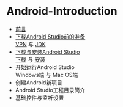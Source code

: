 # Android-Introduction
* [前言]
* [下载Android Studio前的准备]  
[VPN] 与 [JDK]
* [下载与安装Android Studio]  
[下载] 与 [安装]
* 开始运行Android Studio  
	Windows端 与 Mac OS端
* 创建Android新项目
* Android Studio工程目录简介
* 基础控件与监听设置


[前言]:https://github.com/Thelordofdream/Android-Introduction/blob/master/前言.md#前言
[下载Android Studio前的准备]:https://github.com/Thelordofdream/Android-Introduction/blob/master/下载Android%20Studio前的准备.md#下载android-studio前的准备
[VPN]:https://github.com/Thelordofdream/Android-Introduction/blob/master/下载Android%20Studio前的准备.md#vpn
[JDK]:https://github.com/Thelordofdream/Android-Introduction/blob/master/下载Android%20Studio前的准备.md#jdk
[下载与安装Android Studio]:https://github.com/Thelordofdream/Android-Introduction/blob/master/下载与安装Android%20Studio.md#下载与安装android-studio
[下载]:https://github.com/Thelordofdream/Android-Introduction/blob/master/下载与安装Android%20Studio.md#下载
[安装]:https://github.com/Thelordofdream/Android-Introduction/blob/master/下载与安装Android%20Studio.md#安装
